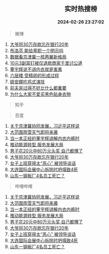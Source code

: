 <div align="center"><h2>实时热搜榜</h2><h4>2024-02-26 23:27:02</h4></div>

> 微博  

1. [大爷将30万存款忘在银行20年](https://s.weibo.com/weibo?q=%23%E5%A4%A7%E7%88%B7%E5%B0%8630%E4%B8%87%E5%AD%98%E6%AC%BE%E5%BF%98%E5%9C%A8%E9%93%B6%E8%A1%8C20%E5%B9%B4%23&t=31&band_rank=1&Refer=top)<br />
2. [布洛芬 能给卑职一个明示吗](https://s.weibo.com/weibo?q=%E5%B8%83%E6%B4%9B%E8%8A%AC%20%E8%83%BD%E7%BB%99%E5%8D%91%E8%81%8C%E4%B8%80%E4%B8%AA%E6%98%8E%E7%A4%BA%E5%90%97&t=31&band_rank=2&Refer=top)<br />
3. [数据看京津冀一核两翼新格局](https://s.weibo.com/weibo?q=%23%E6%95%B0%E6%8D%AE%E7%9C%8B%E4%BA%AC%E6%B4%A5%E5%86%80%E4%B8%80%E6%A0%B8%E4%B8%A4%E7%BF%BC%E6%96%B0%E6%A0%BC%E5%B1%80%23&t=31&band_rank=3&Refer=top)<br />
4. [10元3副耳钉被仅退款商家千里讨公道](https://s.weibo.com/weibo?q=%2310%E5%85%833%E5%89%AF%E8%80%B3%E9%92%89%E8%A2%AB%E4%BB%85%E9%80%80%E6%AC%BE%E5%95%86%E5%AE%B6%E5%8D%83%E9%87%8C%E8%AE%A8%E5%85%AC%E9%81%93%23&t=31&band_rank=4&Refer=top)<br />
5. [董宇辉说不讲内衣就是害羞](https://s.weibo.com/weibo?q=%23%E8%91%A3%E5%AE%87%E8%BE%89%E8%AF%B4%E4%B8%8D%E8%AE%B2%E5%86%85%E8%A1%A3%E5%B0%B1%E6%98%AF%E5%AE%B3%E7%BE%9E%23&t=31&band_rank=5&Refer=top)<br />
6. [六层楼 受精卵的形成过程](https://s.weibo.com/weibo?q=%E5%85%AD%E5%B1%82%E6%A5%BC%20%E5%8F%97%E7%B2%BE%E5%8D%B5%E7%9A%84%E5%BD%A2%E6%88%90%E8%BF%87%E7%A8%8B&t=31&band_rank=6&Refer=top)<br />
7. [姚安娜吃鸡式演技](https://s.weibo.com/weibo?q=%E5%A7%9A%E5%AE%89%E5%A8%9C%E5%90%83%E9%B8%A1%E5%BC%8F%E6%BC%94%E6%8A%80&t=31&band_rank=7&Refer=top)<br />
8. [前夫哥过得不好比什么都重要](https://s.weibo.com/weibo?q=%E5%89%8D%E5%A4%AB%E5%93%A5%E8%BF%87%E5%BE%97%E4%B8%8D%E5%A5%BD%E6%AF%94%E4%BB%80%E4%B9%88%E9%83%BD%E9%87%8D%E8%A6%81&t=31&band_rank=8&Refer=top)<br />
9. [为什么大家不爱买黑色贴身衣物](https://s.weibo.com/weibo?q=%23%E4%B8%BA%E4%BB%80%E4%B9%88%E5%A4%A7%E5%AE%B6%E4%B8%8D%E7%88%B1%E4%B9%B0%E9%BB%91%E8%89%B2%E8%B4%B4%E8%BA%AB%E8%A1%A3%E7%89%A9%23&t=31&band_rank=9&Refer=top)<br />

> 知乎  


> 百度  

1. [关于京津冀协同发展，习近平这样说](https://www.baidu.com/s?wd=%E5%85%B3%E4%BA%8E%E4%BA%AC%E6%B4%A5%E5%86%80%E5%8D%8F%E5%90%8C%E5%8F%91%E5%B1%95%EF%BC%8C%E4%B9%A0%E8%BF%91%E5%B9%B3%E8%BF%99%E6%A0%B7%E8%AF%B4&sa=fyb_news&rsv_dl=fyb_news)<br />
2. [大范围雨雪天气即将来袭](https://www.baidu.com/s?wd=%E5%A4%A7%E8%8C%83%E5%9B%B4%E9%9B%A8%E9%9B%AA%E5%A4%A9%E6%B0%94%E5%8D%B3%E5%B0%86%E6%9D%A5%E8%A2%AD&sa=fyb_news&rsv_dl=fyb_news)<br />
3. [当一本正经的董宇辉讲解内衣内裤时](https://www.baidu.com/s?wd=%E5%BD%93%E4%B8%80%E6%9C%AC%E6%AD%A3%E7%BB%8F%E7%9A%84%E8%91%A3%E5%AE%87%E8%BE%89%E8%AE%B2%E8%A7%A3%E5%86%85%E8%A1%A3%E5%86%85%E8%A3%A4%E6%97%B6&sa=fyb_news&rsv_dl=fyb_news)<br />
4. [推动能源转型 服务发展大局](https://www.baidu.com/s?wd=%E6%8E%A8%E5%8A%A8%E8%83%BD%E6%BA%90%E8%BD%AC%E5%9E%8B+%E6%9C%8D%E5%8A%A1%E5%8F%91%E5%B1%95%E5%A4%A7%E5%B1%80&sa=fyb_news&rsv_dl=fyb_news)<br />
5. [男子花20元中80万元头奖 自己都懵了](https://www.baidu.com/s?wd=%E7%94%B7%E5%AD%90%E8%8A%B120%E5%85%83%E4%B8%AD80%E4%B8%87%E5%85%83%E5%A4%B4%E5%A5%96+%E8%87%AA%E5%B7%B1%E9%83%BD%E6%87%B5%E4%BA%86&sa=fyb_news&rsv_dl=fyb_news)<br />
6. [大爷将30万存款忘在银行20年](https://www.baidu.com/s?wd=%E5%A4%A7%E7%88%B7%E5%B0%8630%E4%B8%87%E5%AD%98%E6%AC%BE%E5%BF%98%E5%9C%A8%E9%93%B6%E8%A1%8C20%E5%B9%B4&sa=fyb_news&rsv_dl=fyb_news)<br />
7. [女子上班穿得太“恶心” 被领导谈话](https://www.baidu.com/s?wd=%E5%A5%B3%E5%AD%90%E4%B8%8A%E7%8F%AD%E7%A9%BF%E5%BE%97%E5%A4%AA%E2%80%9C%E6%81%B6%E5%BF%83%E2%80%9D+%E8%A2%AB%E9%A2%86%E5%AF%BC%E8%B0%88%E8%AF%9D&sa=fyb_news&rsv_dl=fyb_news)<br />
8. [大连国际会展中心拆除时坍塌致4死](https://www.baidu.com/s?wd=%E5%A4%A7%E8%BF%9E%E5%9B%BD%E9%99%85%E4%BC%9A%E5%B1%95%E4%B8%AD%E5%BF%83%E6%8B%86%E9%99%A4%E6%97%B6%E5%9D%8D%E5%A1%8C%E8%87%B44%E6%AD%BB&sa=fyb_news&rsv_dl=fyb_news)<br />
9. [山东一钢板厂4名员工死亡？](https://www.baidu.com/s?wd=%E5%B1%B1%E4%B8%9C%E4%B8%80%E9%92%A2%E6%9D%BF%E5%8E%824%E5%90%8D%E5%91%98%E5%B7%A5%E6%AD%BB%E4%BA%A1%EF%BC%9F&sa=fyb_news&rsv_dl=fyb_news)<br />

> 哔哩哔哩  

1. [关于京津冀协同发展，习近平这样说](https://www.baidu.com/s?wd=%E5%85%B3%E4%BA%8E%E4%BA%AC%E6%B4%A5%E5%86%80%E5%8D%8F%E5%90%8C%E5%8F%91%E5%B1%95%EF%BC%8C%E4%B9%A0%E8%BF%91%E5%B9%B3%E8%BF%99%E6%A0%B7%E8%AF%B4&sa=fyb_news&rsv_dl=fyb_news)<br />
2. [大范围雨雪天气即将来袭](https://www.baidu.com/s?wd=%E5%A4%A7%E8%8C%83%E5%9B%B4%E9%9B%A8%E9%9B%AA%E5%A4%A9%E6%B0%94%E5%8D%B3%E5%B0%86%E6%9D%A5%E8%A2%AD&sa=fyb_news&rsv_dl=fyb_news)<br />
3. [当一本正经的董宇辉讲解内衣内裤时](https://www.baidu.com/s?wd=%E5%BD%93%E4%B8%80%E6%9C%AC%E6%AD%A3%E7%BB%8F%E7%9A%84%E8%91%A3%E5%AE%87%E8%BE%89%E8%AE%B2%E8%A7%A3%E5%86%85%E8%A1%A3%E5%86%85%E8%A3%A4%E6%97%B6&sa=fyb_news&rsv_dl=fyb_news)<br />
4. [推动能源转型 服务发展大局](https://www.baidu.com/s?wd=%E6%8E%A8%E5%8A%A8%E8%83%BD%E6%BA%90%E8%BD%AC%E5%9E%8B+%E6%9C%8D%E5%8A%A1%E5%8F%91%E5%B1%95%E5%A4%A7%E5%B1%80&sa=fyb_news&rsv_dl=fyb_news)<br />
5. [男子花20元中80万元头奖 自己都懵了](https://www.baidu.com/s?wd=%E7%94%B7%E5%AD%90%E8%8A%B120%E5%85%83%E4%B8%AD80%E4%B8%87%E5%85%83%E5%A4%B4%E5%A5%96+%E8%87%AA%E5%B7%B1%E9%83%BD%E6%87%B5%E4%BA%86&sa=fyb_news&rsv_dl=fyb_news)<br />
6. [大爷将30万存款忘在银行20年](https://www.baidu.com/s?wd=%E5%A4%A7%E7%88%B7%E5%B0%8630%E4%B8%87%E5%AD%98%E6%AC%BE%E5%BF%98%E5%9C%A8%E9%93%B6%E8%A1%8C20%E5%B9%B4&sa=fyb_news&rsv_dl=fyb_news)<br />
7. [女子上班穿得太“恶心” 被领导谈话](https://www.baidu.com/s?wd=%E5%A5%B3%E5%AD%90%E4%B8%8A%E7%8F%AD%E7%A9%BF%E5%BE%97%E5%A4%AA%E2%80%9C%E6%81%B6%E5%BF%83%E2%80%9D+%E8%A2%AB%E9%A2%86%E5%AF%BC%E8%B0%88%E8%AF%9D&sa=fyb_news&rsv_dl=fyb_news)<br />
8. [大连国际会展中心拆除时坍塌致4死](https://www.baidu.com/s?wd=%E5%A4%A7%E8%BF%9E%E5%9B%BD%E9%99%85%E4%BC%9A%E5%B1%95%E4%B8%AD%E5%BF%83%E6%8B%86%E9%99%A4%E6%97%B6%E5%9D%8D%E5%A1%8C%E8%87%B44%E6%AD%BB&sa=fyb_news&rsv_dl=fyb_news)<br />
9. [山东一钢板厂4名员工死亡？](https://www.baidu.com/s?wd=%E5%B1%B1%E4%B8%9C%E4%B8%80%E9%92%A2%E6%9D%BF%E5%8E%824%E5%90%8D%E5%91%98%E5%B7%A5%E6%AD%BB%E4%BA%A1%EF%BC%9F&sa=fyb_news&rsv_dl=fyb_news)<br />
